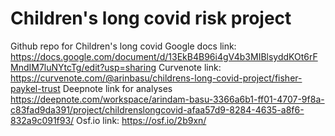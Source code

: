 # Children's long covid risk project
Github repo for Children's long covid
Google docs link:
https://docs.google.com/document/d/13EkB4B96i4gV4b3MIBlsyddKOt6rFMndIM7luNYtcTg/edit?usp=sharing
Curvenote link:
https://curvenote.com/@arinbasu/childrens-long-covid-project/fisher-paykel-trust
Deepnote link for analyses
https://deepnote.com/workspace/arindam-basu-3366a6b1-ff01-4707-9f8a-c83fad9da391/project/childrenslongcovid-afaa57d9-8284-4635-a8f6-832a9c091f93/
Osf.io link:
https://osf.io/2b9xn/
